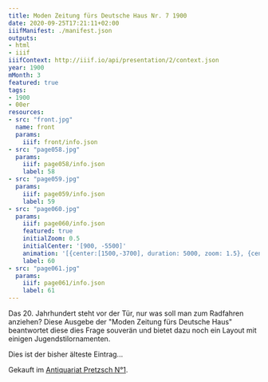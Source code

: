 ```yaml
---
title: Moden Zeitung fürs Deutsche Haus Nr. 7 1900
date: 2020-09-25T17:21:11+02:00
iiifManifest: ./manifest.json
outputs:
- html
- iiif
iiifContext: http://iiif.io/api/presentation/2/context.json
year: 1900
mMonth: 3
featured: true
tags:
- 1900
- 00er
resources:
- src: "front.jpg"
  name: front
  params:
    iiif: front/info.json
- src: "page058.jpg"
  params:
    iiif: page058/info.json
    label: 58
- src: "page059.jpg"
  params:
    iiif: page059/info.json
    label: 59
- src: "page060.jpg"
  params:
    iiif: page060/info.json
    featured: true
    initialZoom: 0.5
    initialCenter: '[900, -5500]'
    animation: '[{center:[1500,-3700], duration: 5000, zoom: 1.5}, {center:[3000,-4500], duration: 5000, zoom: 1}, {center:[3100,-2700], duration: 3000, zoom: 2}, {center:[3200,-900], duration: 3000, zoom: 2}, {center: [900, -5500], zoom: 0.5}, {center: [900, -5500], duration: 5000}]'
    label: 60
- src: "page061.jpg"
  params:
    iiif: page061/info.json
    label: 61
---
```

Das 20. Jahrhundert steht vor der Tür, nur was soll man zum Radfahren anziehen? <!--more--> Diese Ausgebe der "Moden Zeitung fürs Deutsche Haus" beantwortet diese dies Frage souverän und bietet dazu noch ein Layout mit einigen Jugendstilornamenten.

Dies ist der bisher älteste Eintrag...

<div class="source">Gekauft im <a href="https://antiquariat-pretzsch.de/">Antiquariat Pretzsch N°1</a>.</div>
